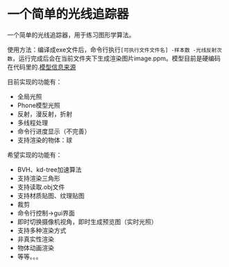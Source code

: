 ﻿# 一个简单的光线追踪器

一个简单的光线追踪器，用于练习图形学算法。

使用方法：编译成exe文件后，命令行执行```[可执行文件文件名] -样本数 -光线反射次数```，运行完成后会在当前文件夹下生成渲染图片image.ppm。模型目前是硬编码在代码里的.[模型信息来源](http://www.kevinbeason.com/smallpt/)

目前实现的功能有：

* 全局光照
* Phone模型光照
* 反射，漫反射，折射
* 多线程处理
* 命令行进度显示（不完善）
* 支持渲染的物体：球

希望实现的功能有：

* BVH、kd-tree加速算法
* 支持渲染三角形
* 支持读取.obj文件
* 支持材质贴图、纹理贴图
* 裁剪
* 命令行控制->gui界面
* 即时切换摄像机视角，即时生成预览图（实时光照）
* 支持多种渲染方式
* 非真实性渲染
* 物体动画渲染
* 等等。。。